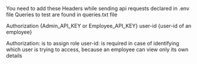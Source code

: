 You need to add these Headers while sending api requests declared in .env file
Queries to test are found in queries.txt file

Authorization {Admin_API_KEY or Employee_API_KEY}
user-id {user-id of an employee}

Authorization: is to assign role
user-id: is required in case of identifying which user is trying to access, because an employee can view only its own details
